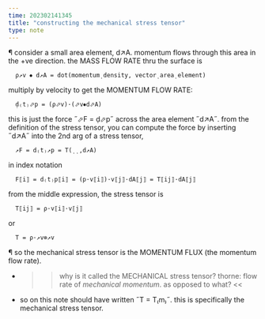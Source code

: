 ```yaml
---
time: 202302141345
title: "constructing the mechanical stress tensor"
type: note
---
```


¶ consider a small area element, d↗A. momentum flows through this area in the 
  +ve direction. the MASS FLOW RATE thru the surface is
  ```
    ρ↗v ⦁ d↗A = dot(momentumͺdensity, vectorͺareaͺelement)
  ```
  multiply by velocity to get the MOMENTUM FLOW RATE:
  ```
    ḍ₍t₎⬀p = (ρ⬀v)·(⬀v⦁d⬀A)
  ```
  this is just the force ˝⬀F = ḍ⬀p˝ across the area element ˝d↗A˝. from the 
  definition of the stress tensor, you can compute the force by inserting ˝d↗A˝ 
  into the 2nd arg of a stress tensor, 
  ```
    ↗F = d₍t₎↗p = T(ͺͺ,d↗A) 
  ```
  in index notation
  ```
    F⟦i⟧ = d₍t₎p⟦i⟧ = (p·v⟦i⟧)·v⟦j⟧·dA⟦j⟧ = T⟦ij⟧·dA⟦j⟧
  ```
  from the middle expression, the stress tensor is
  ```
    T⟦ij⟧ = ρ·v⟦i⟧·v⟦j⟧
  ```
  or
  ```
    T = ρ·↗v⊗↗v
  ```

¶ so the mechanical stress tensor is the MOMENTUM FLUX (the momentum flow rate).
  - >> why is it called the MECHANICAL stress tensor? thorne: flow rate of 
    *mechanical momentum*. as opposed to what? <<
  - so on this note should have written ˝T = T₍m₎˝. this is specifically the 
    mechanical stress tensor.
